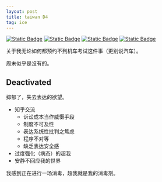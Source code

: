 ```yaml
---
layout: post
title: taiwan D4
tag: ice
---
```

[![Static Badge](https://img.shields.io/badge/RL-%E6%9C%BA%E8%BD%A6-55acee)](https://www.mvdis.gov.tw/m3-emv-trn/exm/locations#gsc.tab=0)
[![Static Badge](https://img.shields.io/badge/calcul-%E6%97%A5%E6%9C%9F-55acee)](https://onlinealarmkur.com/date/zh-tw/#add-date)
[![Static Badge](https://img.shields.io/badge/%E6%9F%A5%E8%AF%A2-%E9%A9%BE%E8%AE%AD%E7%8F%AD-55acee)](https://www.mvdis.gov.tw/m3-emv-mk3/driver/webDriverSchool?method=pagination#anchor2&gsc.tab=0)
[![Static Badge](https://img.shields.io/badge/%E6%9C%BA%E8%BD%A6-%E5%BD%B1%E7%89%87%E6%95%99%E8%82%B2-55acee)](https://hpt.thb.gov.tw/topicOverview/C001)

关于我无论如何都预约不到机车考试这件事（更别说汽车）。

周末似乎是沒有的。

## Deactivated

抑郁了，失去表达的欲望。

- 知乎交流
  - 诉讼成本当作威慑手段
  - 制度不可及性
  - 表达系统性批判之焦虑
  - 程序不对等
  - 缺乏表达安全感
- 过度强化（病态）的超我
- 安静不回应我的世界

我感到正在进行一场消毒，超我就是我的消毒剂。